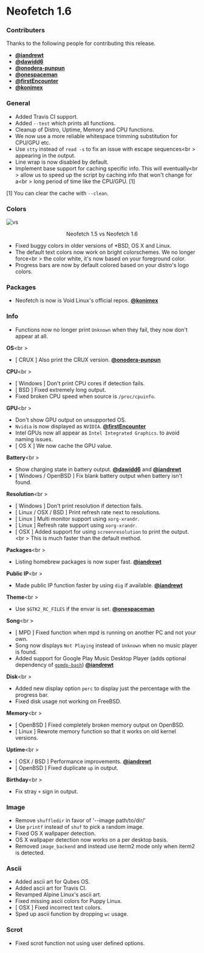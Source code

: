 # Neofetch 1.6


### Contributers

Thanks to the following people for contributing this release.

- **[@iandrewt](https://github.com/iandrewt)**
- **[@dawidd6](https://github.com/dawidd6)**
- **[@onodera-punpun](https://github.com/onodera-punpun)**
- **[@onespaceman](https://github.com/onespaceman)**
- **[@firstEncounter](https://github.com/firstEncounter)**
- **[@konimex](https://github.com/konimex)**

### General

- Added Travis CI support.
- Added `--test` which prints all functions.
- Cleanup of Distro, Uptime, Memory and CPU functions.
- We now use a more reliable whitespace trimming substitution for CPU/GPU etc.
- Use `stty` instead of `read -s` to fix an issue with escape sequences<br \>
appearing in the output.
- Line wrap is now disabled by default.
- Implement base support for caching specific info. This will eventually<br \>
allow us to speed up the script by caching info that won't change for a<br \>
long period of time like the CPU/GPU. \[1\]

\[1\] You can clear the cache with `--clean`.


### Colors

![vs](https://ipfs.pics/ipfs/QmNVw4zm78tgBGdhDJ1FZ1aktpEtVapVtNWWMMKh5aitrZ)
<p align="center">Neofetch 1.5  vs  Neofetch 1.6</p>


- Fixed buggy colors in older versions of \*BSD, OS X and Linux.
- The default text colors now work on bright colorschemes. We no longer force<br \>
the color white, it's now based on your foreground color.
- Progress bars are now by default colored based on your distro's logo colors.


### Packages

- Neofetch is now is Void Linux's official repos. **[@konimex](https://github.com/konimex)**

### Info

- Functions now no longer print `Unknown` when they fail, they now don't appear at all.

**OS**<br \>
- [ CRUX ] Also print the CRUX version. **[@onodera-punpun](https://github.com/onodera-punpun)**

**CPU**<br \>
- [ Windows ] Don't print CPU cores if detection fails.
- [ BSD ] Fixed extremely long output.
- Fixed broken CPU speed when source is `/proc/cpuinfo`.

**GPU**<br \>
- Don't show GPU output on unsupported OS.
- `Nvidia` is now displayed as `NVIDIA`. **[@firstEncounter](https://github.com/firstEncounter)**
- Intel GPUs now all appear as `Intel Integrated Graphics`. to avoid naming issues.
- [ OS X ] We now cache the GPU value.

**Battery**<br \>
- Show charging state in battery output. **[@dawidd6](https://github.com/dawidd6)** and **[@iandrewt](https://github.com/iandrewt)**
- [ Windows / OpenBSD ] Fix blank battery output when battery isn't found.

**Resolution**<br \>
- [ Windows ] Don't print resolution if detection fails.
- [ Linux / OSX / BSD ] Print refresh rate next to resolutions.
- [ Linux ] Multi monitor support using `xorg-xrandr`.
- [ Linux ] Refresh rate support using `xorg-xrandr`.
- [ OSX ] Added support for using `screenresolution` to print the output.<br \>
This is much faster than the default method.

**Packages**<br \>
- Listing homebrew packages is now super fast. **[@iandrewt](https://github.com/iandrewt)**

**Public IP**<br \>
- Made public IP function faster by using `dig` if available. **[@iandrewt](https://github.com/iandrewt)**

**Theme**<br \>
- Use `$GTK2_RC_FILES` if the envar is set. **[@onespaceman](https://github.com/onespaceman)**

**Song**<br \>
- [ MPD ] Fixed function when mpd is running on another PC and not your own.
- Song now displays `Not Playing` instead of `Unknown` when no music player is found.
- Added support for Google Play Music Desktop Player (adds optional dependency of [`gpmdp-bash`](https://github.com/iandrewt/gpmdp-bash)) **[@iandrewt](https://github.com/iandrewt)**

**Disk**<br \>
- Added new display option `perc` to display just the percentage with the progress bar.
- Fixed disk usage not working on FreeBSD.

**Memory**<br \>
- [ OpenBSD ] Fixed completely broken memory output on OpenBSD.
- [ Linux ] Rewrote memory function so that it works on old kernel versions.

**Uptime**<br \>
- [ OSX / BSD ] Performance improvements. **[@iandrewt](https://github.com/iandrewt)**
- [ OpenBSD ] Fixed duplicate `up` in output.

**Birthday**<br \>
- Fix stray `+` sign in output.


### Image

- Remove `shuffledir` in favor of '--image path/to/dir/'
- Use `printf` instead of `shuf` to pick a random image.
- Fixed OS X wallpaper detection.
- OS X wallpaper detection now works on a per desktop basis.
- Removed `image_backend` and instead use iterm2 mode only when iterm2 is detected.


### Ascii

- Added ascii art for Qubes OS.
- Added ascii art for Travis CI.
- Revamped Alpine Linux's ascii art.
- Fixed missing ascii colors for Puppy Linux.
- [ OSX ] Fixed incorrect text colors.
- Sped up ascii function by dropping `wc` usage.


### Scrot
- Fixed scrot function not using user defined options.
